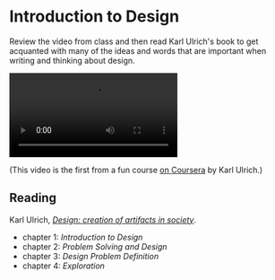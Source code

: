 # Introduction to Design

Review the video from class and then read Karl Ulrich's book to get acquanted with many of the ideas and words that are important when writing and thinking about design.

![videoplayer](http://d396qusza40orc.cloudfront.net/design/recoded_videos%2F1a.%20What%20is%20Design-sep2012%20%5B3e88bfde%5D%20.mp4)

(This video is the first from a fun course [on Coursera](https://www.coursera.org/course/design) by Karl Ulrich.)

## Reading

Karl Ulrich, [*Design: creation of artifacts in society*](http://opim.wharton.upenn.edu/~ulrich/designbook.html).

* chapter 1: *Introduction to Design*
* chapter 2: *Problem Solving and Design*
* chapter 3: *Design Problem Definition*
* chapter 4: *Exploration*
